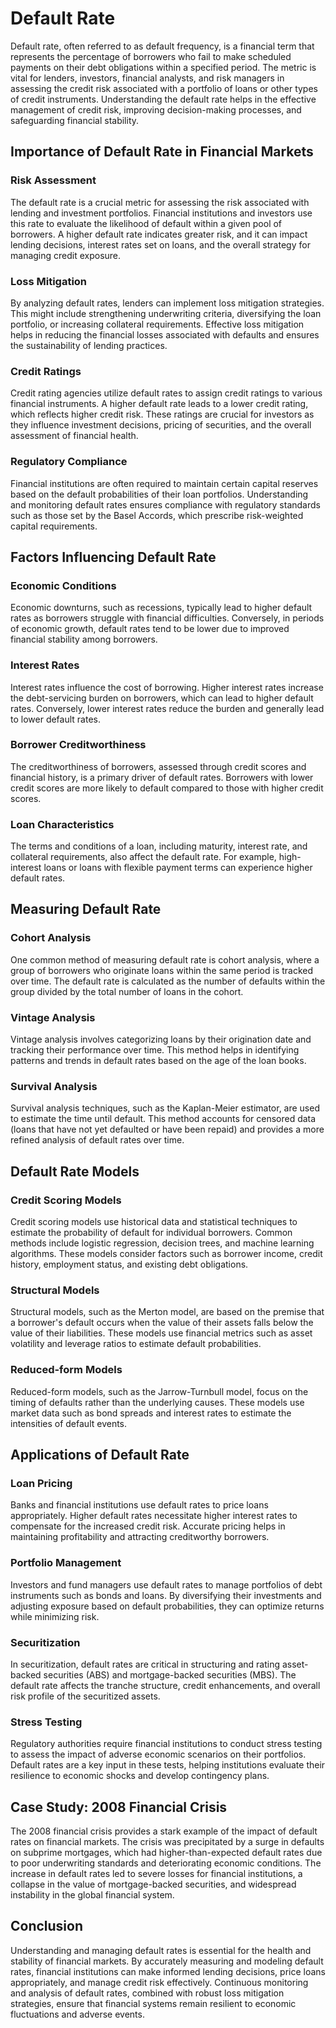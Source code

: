 # Default Rate

Default rate, often referred to as default frequency, is a financial term that represents the percentage of borrowers who fail to make scheduled payments on their debt obligations within a specified period. The metric is vital for lenders, investors, financial analysts, and risk managers in assessing the credit risk associated with a portfolio of loans or other types of credit instruments. Understanding the default rate helps in the effective management of credit risk, improving decision-making processes, and safeguarding financial stability.

## Importance of Default Rate in Financial Markets

### Risk Assessment
The default rate is a crucial metric for assessing the risk associated with lending and investment portfolios. Financial institutions and investors use this rate to evaluate the likelihood of default within a given pool of borrowers. A higher default rate indicates greater risk, and it can impact lending decisions, interest rates set on loans, and the overall strategy for managing credit exposure.

### Loss Mitigation
By analyzing default rates, lenders can implement loss mitigation strategies. This might include strengthening underwriting criteria, diversifying the loan portfolio, or increasing collateral requirements. Effective loss mitigation helps in reducing the financial losses associated with defaults and ensures the sustainability of lending practices.

### Credit Ratings
Credit rating agencies utilize default rates to assign credit ratings to various financial instruments. A higher default rate leads to a lower credit rating, which reflects higher credit risk. These ratings are crucial for investors as they influence investment decisions, pricing of securities, and the overall assessment of financial health.

### Regulatory Compliance
Financial institutions are often required to maintain certain capital reserves based on the default probabilities of their loan portfolios. Understanding and monitoring default rates ensures compliance with regulatory standards such as those set by the Basel Accords, which prescribe risk-weighted capital requirements.

## Factors Influencing Default Rate

### Economic Conditions
Economic downturns, such as recessions, typically lead to higher default rates as borrowers struggle with financial difficulties. Conversely, in periods of economic growth, default rates tend to be lower due to improved financial stability among borrowers.

### Interest Rates
Interest rates influence the cost of borrowing. Higher interest rates increase the debt-servicing burden on borrowers, which can lead to higher default rates. Conversely, lower interest rates reduce the burden and generally lead to lower default rates.

### Borrower Creditworthiness
The creditworthiness of borrowers, assessed through credit scores and financial history, is a primary driver of default rates. Borrowers with lower credit scores are more likely to default compared to those with higher credit scores.

### Loan Characteristics
The terms and conditions of a loan, including maturity, interest rate, and collateral requirements, also affect the default rate. For example, high-interest loans or loans with flexible payment terms can experience higher default rates.

## Measuring Default Rate

### Cohort Analysis
One common method of measuring default rate is cohort analysis, where a group of borrowers who originate loans within the same period is tracked over time. The default rate is calculated as the number of defaults within the group divided by the total number of loans in the cohort.

### Vintage Analysis
Vintage analysis involves categorizing loans by their origination date and tracking their performance over time. This method helps in identifying patterns and trends in default rates based on the age of the loan books.

### Survival Analysis
Survival analysis techniques, such as the Kaplan-Meier estimator, are used to estimate the time until default. This method accounts for censored data (loans that have not yet defaulted or have been repaid) and provides a more refined analysis of default rates over time.

## Default Rate Models

### Credit Scoring Models
Credit scoring models use historical data and statistical techniques to estimate the probability of default for individual borrowers. Common methods include logistic regression, decision trees, and machine learning algorithms. These models consider factors such as borrower income, credit history, employment status, and existing debt obligations.

### Structural Models
Structural models, such as the Merton model, are based on the premise that a borrower's default occurs when the value of their assets falls below the value of their liabilities. These models use financial metrics such as asset volatility and leverage ratios to estimate default probabilities.

### Reduced-form Models
Reduced-form models, such as the Jarrow-Turnbull model, focus on the timing of defaults rather than the underlying causes. These models use market data such as bond spreads and interest rates to estimate the intensities of default events.

## Applications of Default Rate

### Loan Pricing
Banks and financial institutions use default rates to price loans appropriately. Higher default rates necessitate higher interest rates to compensate for the increased credit risk. Accurate pricing helps in maintaining profitability and attracting creditworthy borrowers.

### Portfolio Management
Investors and fund managers use default rates to manage portfolios of debt instruments such as bonds and loans. By diversifying their investments and adjusting exposure based on default probabilities, they can optimize returns while minimizing risk.

### Securitization
In securitization, default rates are critical in structuring and rating asset-backed securities (ABS) and mortgage-backed securities (MBS). The default rate affects the tranche structure, credit enhancements, and overall risk profile of the securitized assets.

### Stress Testing
Regulatory authorities require financial institutions to conduct stress testing to assess the impact of adverse economic scenarios on their portfolios. Default rates are a key input in these tests, helping institutions evaluate their resilience to economic shocks and develop contingency plans.

## Case Study: 2008 Financial Crisis

The 2008 financial crisis provides a stark example of the impact of default rates on financial markets. The crisis was precipitated by a surge in defaults on subprime mortgages, which had higher-than-expected default rates due to poor underwriting standards and deteriorating economic conditions. The increase in default rates led to severe losses for financial institutions, a collapse in the value of mortgage-backed securities, and widespread instability in the global financial system.

## Conclusion

Understanding and managing default rates is essential for the health and stability of financial markets. By accurately measuring and modeling default rates, financial institutions can make informed lending decisions, price loans appropriately, and manage credit risk effectively. Continuous monitoring and analysis of default rates, combined with robust loss mitigation strategies, ensure that financial systems remain resilient to economic fluctuations and adverse events.